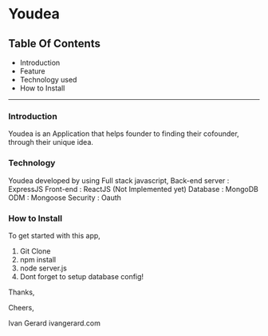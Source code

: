 Youdea
==============================================
Table Of Contents
-----------------
* Introduction
* Feature
* Technology used
* How to Install

* * * * * * * * * * * * * * * * * * * * * * * * * * * * * * * *
### Introduction
Youdea is an Application that helps founder to finding their cofounder, through their unique idea.

### Technology
Youdea developed by using Full stack javascript,
Back-end server : ExpressJS
Front-end : ReactJS (Not Implemented yet)
Database : MongoDB
ODM : Mongoose
Security : Oauth


### How to Install
To get started with this app,
1. Git Clone
2. npm install
3. node server.js
4. Dont forget to setup database config!

Thanks,

Cheers,

Ivan Gerard
ivangerard.com
